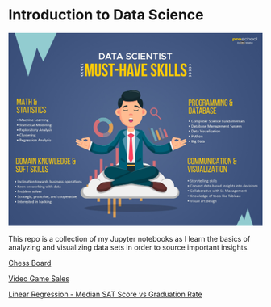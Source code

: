 # Introduction to Data Science #

![data-science-skills](./ds-skills.jpg)

This repo is a collection of my Jupyter notebooks as I learn the basics of analyzing and visualizing data sets in order to source important insights.

[Chess Board](./notebooks/chess/chess-board.ipynb)

[Video Game Sales](./notebooks/video_game_sales/video-game-stats.ipynb)

[Linear Regression - Median SAT Score vs Graduation Rate](./notebooks/linear_regression/linear-regression.ipynb)